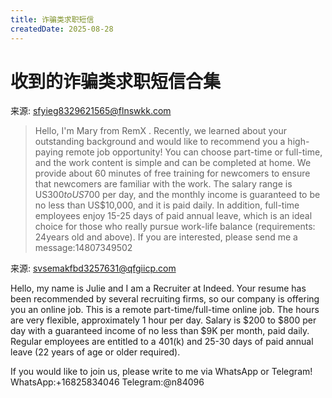 ```yaml
---
title: 诈骗类求职短信
createdDate: 2025-08-28
---
```

# 收到的诈骗类求职短信合集

来源: sfyieg8329621565@flnswkk.com

> Hello, I'm Mary from  RemX .
> Recently, we learned about your outstanding background and would like to recommend you a high-paying remote job opportunity!
> You can choose part-time or full-time, and the work content is simple and can be completed at home.
> We provide about 60 minutes of free training for newcomers to ensure that newcomers are familiar with the work.
> The salary range is US$300 to US$700 per day, and the monthly income is guaranteed to be no less than US$10,000, and it is paid daily.
> In addition, full-time employees enjoy 15-25 days of paid annual leave, which is an ideal choice for those who really pursue work-life balance (requirements: 24years old and above).
> If you are interested, please send me a message:14807349502


来源: svsemakfbd3257631@qfgiicp.com

Hello, my name is Julie and I am a Recruiter at Indeed. 
Your resume has been recommended by several recruiting firms, so our company is offering you an online job. 
This is a remote part-time/full-time online job.
The hours are very flexible, approximately 1 hour per day. 
Salary is $200 to $800 per day with a guaranteed income of no less than $9K per month, paid daily. 
Regular employees are entitled to a 401(k) and 25-30 days of paid annual leave (22 years of age or older required).

If you would like to join us, please write to me via WhatsApp or Telegram!  
WhatsApp:+16825834046 
Telegram:@n84096
